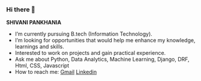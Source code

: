 ### Hi there 👋

<!--
**shivanip28/shivanip28** is a ✨ _special_ ✨ repository because its `README.md` (this file) appears on your GitHub profile.

Here are some ideas to get you started:

- 🔭 I’m currently working on ...
- 🌱 I’m currently learning ...
- 👯 I’m looking to collaborate on ...
- 🤔 I’m looking for help with ...
- 💬 Ask me about ...
- 📫 How to reach me: ...
- 😄 Pronouns: ...
- ⚡ Fun fact: ...
-->


**SHIVANI PANKHANIA**

- I’m currently pursuing B.tech (Information Technology).
- I’m looking for opportunities that would help me enhance my 
  knowledge, learnings and skills.
- Interested to work on projects and gain practical experience.
- Ask me about Python, Data Analytics, Machine Learning, Django, DRF, Html, CSS, Javascript
- How to reach me: 
[Gmail](shivanip2804@gmail.com)
[Linkedin](www.linkedin.com/in/shivani-pankhania-12549b180)



